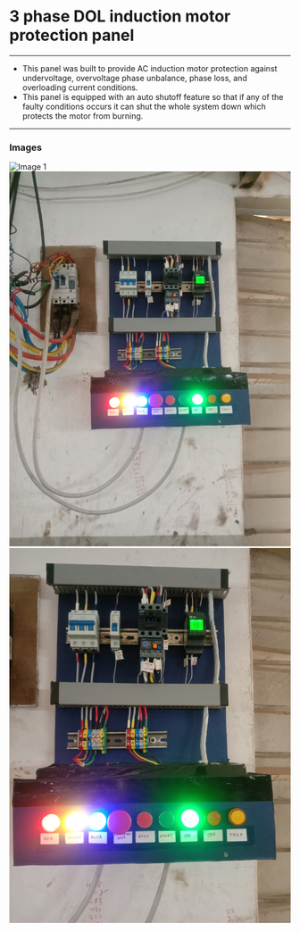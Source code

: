 # 3 phase DOL induction motor protection panel
---
-   This panel was built to provide AC induction motor protection against undervoltage, overvoltage phase unbalance, phase loss, and overloading current conditions.  
-   This panel is equipped with an auto shutoff feature so that if any of the faulty conditions occurs it can shut the whole system down which protects the motor from burning.
---

### Images

<div style="width:60%%; margin: auto;">

![Image 1](./img/IMG20230204163917.jpg)
![Image 2](./img/IMG_20230305_111704.jpg)
![Image 3](./img/IMG_20230305_111711.jpg)

</div>
